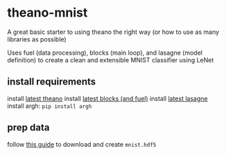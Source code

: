 # theano-mnist
A great basic starter to using theano the right way (or how to use as many libraries as possible)

Uses fuel (data processing), blocks (main loop), and lasagne (model definition) to create a clean and extensible MNIST classifier using LeNet


## install requirements
install [latest theano](http://deeplearning.net/software/theano/install.html#bleeding-edge-install-instructions)
install [latest blocks (and fuel)](http://blocks.readthedocs.io/en/latest/setup.html)
install [latest lasagne](http://lasagne.readthedocs.io/en/latest/user/installation.html#bleeding-edge-version)
install argh: `pip install argh`

## prep data
follow [this guide](http://fuel.readthedocs.io/en/latest/built_in_datasets.html) to download and create `mnist.hdf5`
